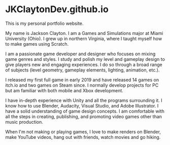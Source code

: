 # JKClaytonDev.github.io
This is my personal portfolio website.

My name is Jackson Clayton. I am a Games and Simulations major at Miami University (Ohio). I grew up in northern Virginia, where I taught myself how to make games using Scratch.

I am a passionate game developer and designer who focuses on mixing game genres and styles. I study and polish my level and gameplay design to give players new and engaging experiences. I do so through a broad range of subjects (level geometry, gameplay elements, lighting, animation, etc.).

I released my first full game in early 2019 and have released 14 games on itch.io and two games on Steam since. I normally develop projects for PC but am familiar with both mobile and Xbox development.

I have in-depth experience with Unity and all the programs surrounding it. I know how to use Blender, Audacity, Visual Studio, and Adobe Illustrator. I have a solid understanding of game design concepts. I am comfortable with all the steps in creating, publishing, and promoting video games other than music production.

When I'm not making or playing games, I love to make renders on Blender, make YouTube videos, hang out with friends, watch movies and go hiking.
